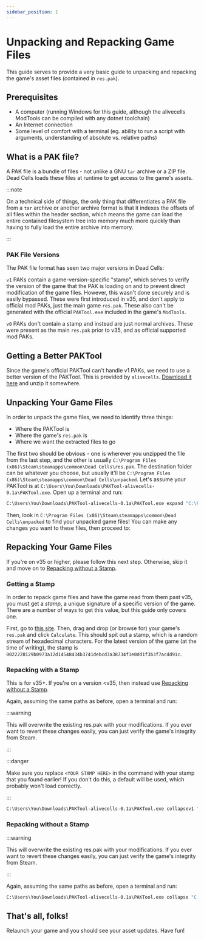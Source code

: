 ```yaml
---
sidebar_position: 1
---
```


# Unpacking and Repacking Game Files

This guide serves to provide a very basic guide to unpacking and repacking the game's asset files (contained in `res.pak`).

## Prerequisites

- A computer (running Windows for this guide, although the alivecells ModTools can be compiled with any dotnet toolchain)
- An Internet connection
- Some level of comfort with a terminal (eg. ability to run a script with arguments, understanding of absolute vs. relative paths)

## What is a PAK file?

A PAK file is a bundle of files - not unlike a GNU `tar` archive or a ZIP file. Dead Cells loads these files at runtime to get access to the game's assets.

:::note

On a technical side of things, the only thing that differentiates a PAK file from a `tar` archive or another archive format is that it indexes the offsets of all files within the header section, which means the game can load the entire contained filesystem tree into memory much more quickly than having to fully load the entire archive into memory.

:::

### PAK File Versions

The PAK file format has seen two major versions in Dead Cells:

`v1` PAKs contain a game-version-specific "stamp", which serves to verify the version of the game that the PAK is loading on and to prevent direct modification of the game files. However, this wasn't done securely and is easily bypassed. These were first introduced in v35, and don't apply to official mod PAKs, just the main game `res.pak`. These also can't be generated with the official `PAKTool.exe` included in the game's `ModTools`.

`v0` PAKs don't contain a stamp and instead are just normal archives. These were present as the main `res.pak` prior to v35, and as official supported mod PAKs.

## Getting a Better PAKTool

Since the game's official PAKTool can't handle v1 PAKs, we need to use a better version of the PAKTool. This is provided by `alivecells`. [Download it here](https://github.com/N3rdL0rd/alivecells/releases/tag/paktool-v0.1a) and unzip it somewhere.

## Unpacking Your Game Files

In order to unpack the game files, we need to identify three things:

- Where the PAKTool is
- Where the game's `res.pak` is
- Where we want the extracted files to go

The first two should be obvious - one is wherever you unzipped the file from the last step, and the other is usually `C:\Program Files (x86)\Steam\steamapps\common\Dead Cells\res.pak`. The destination folder can be whatever you choose, but usually it'll be `C:\Program Files (x86)\Steam\steamapps\common\Dead Cells\unpacked`. Let's assume your PAKTool is at `C:\Users\You\Downloads\PAKTool-alivecells-0.1a\PAKTool.exe`. Open up a terminal and run:

```cmd
C:\Users\You\Downloads\PAKTool-alivecells-0.1a\PAKTool.exe expand "C:\Program Files (x86)\Steam\steamapps\common\Dead Cells\unpacked" "C:\Program Files (x86)\Steam\steamapps\common\Dead Cells\res.pak"
```

Then, look in `C:\Program Files (x86)\Steam\steamapps\common\Dead Cells\unpacked` to find your unpacked game files! You can make any changes you want to these files, then proceed to:

## Repacking Your Game Files

If you're on v35 or higher, please follow this next step. Otherwise, skip it and move on to [Repacking without a Stamp](#repacking-without-a-stamp).

### Getting a Stamp

In order to repack game files and have the game read from them past v35, you must get a *stamp*, a unique signature of a specific version of the game. There are a number of ways to get this value, but this guide only covers one.

First, go to [this site](https://n3rdl0rd.github.io/alivecells/stamptool/). Then, drag and drop (or browse for) your game's `res.pak` and click `Calculate`. This should spit out a stamp, which is a random stream of hexadecimal characters. For the latest version of the game (at the time of writing), the stamp is `0022228129b0973a12d14548434b3741debcd3a38734f1e0dd1f3b3f7acdd91c`.

### Repacking with a Stamp

This is for v35+. If you're on a version &lt;v35, then instead use [Repacking without a Stamp](#repacking-without-a-stamp).

Again, assuming the same paths as before, open a terminal and run:

:::warning

This will overwrite the existing res.pak with your modifications. If you ever want to revert these changes easily, you can just verify the game's integrity from Steam.

:::

:::danger

Make sure you replace `<YOUR STAMP HERE>` in the command with your stamp that you found earlier! If you don't do this, a default will be used, which probably won't load correctly.

:::

```cmd
C:\Users\You\Downloads\PAKTool-alivecells-0.1a\PAKTool.exe collapsev1 "C:\Program Files (x86)\Steam\steamapps\common\Dead Cells\unpacked" "C:\Program Files (x86)\Steam\steamapps\common\Dead Cells\res.pak" -s <YOUR STAMP HERE>
```

### Repacking without a Stamp

:::warning

This will overwrite the existing res.pak with your modifications. If you ever want to revert these changes easily, you can just verify the game's integrity from Steam.

:::

Again, assuming the same paths as before, open a terminal and run:

```cmd
C:\Users\You\Downloads\PAKTool-alivecells-0.1a\PAKTool.exe collapse "C:\Program Files (x86)\Steam\steamapps\common\Dead Cells\unpacked" "C:\Program Files (x86)\Steam\steamapps\common\Dead Cells\res.pak"
```

## That's all, folks!

Relaunch your game and you should see your asset updates. Have fun!